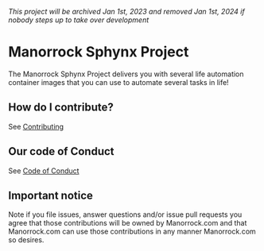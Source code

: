 _This project will be archived Jan 1st, 2023 and removed Jan 1st, 2024 if nobody
 steps up to take over development_

# Manorrock Sphynx Project

The Manorrock Sphynx Project delivers you with several life automation container
images that you can use to automate several tasks in life!

## How do I contribute?

See [Contributing](CONTRIBUTING.md)

## Our code of Conduct

See [Code of Conduct](CODE_OF_CONDUCT.md)

## Important notice

Note if you file issues, answer questions and/or issue pull requests you agree
that those contributions will be owned by Manorrock.com and that Manorrock.com 
can use those contributions in any manner Manorrock.com so desires.
